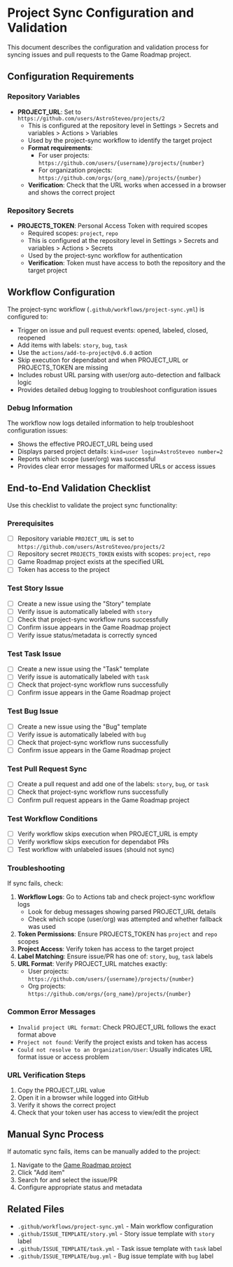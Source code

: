 # Project Sync Configuration and Validation

This document describes the configuration and validation process for syncing issues and pull requests to the Game Roadmap project.

## Configuration Requirements

### Repository Variables
- **PROJECT_URL**: Set to `https://github.com/users/AstroSteveo/projects/2`
  - This is configured at the repository level in Settings > Secrets and variables > Actions > Variables
  - Used by the project-sync workflow to identify the target project
  - **Format requirements**:
    - For user projects: `https://github.com/users/{username}/projects/{number}`
    - For organization projects: `https://github.com/orgs/{org_name}/projects/{number}`
  - **Verification**: Check that the URL works when accessed in a browser and shows the correct project

### Repository Secrets
- **PROJECTS_TOKEN**: Personal Access Token with required scopes
  - Required scopes: `project`, `repo`
  - This is configured at the repository level in Settings > Secrets and variables > Actions > Secrets
  - Used by the project-sync workflow for authentication
  - **Verification**: Token must have access to both the repository and the target project

## Workflow Configuration

The project-sync workflow (`.github/workflows/project-sync.yml`) is configured to:
- Trigger on issue and pull request events: opened, labeled, closed, reopened
- Add items with labels: `story`, `bug`, `task`
- Use the `actions/add-to-project@v0.6.0` action
- Skip execution for dependabot and when PROJECT_URL or PROJECTS_TOKEN are missing
- Includes robust URL parsing with user/org auto-detection and fallback logic
- Provides detailed debug logging to troubleshoot configuration issues

### Debug Information
The workflow now logs detailed information to help troubleshoot configuration issues:
- Shows the effective PROJECT_URL being used
- Displays parsed project details: `kind=user login=AstroSteveo number=2`
- Reports which scope (user/org) was successful
- Provides clear error messages for malformed URLs or access issues

## End-to-End Validation Checklist

Use this checklist to validate the project sync functionality:

### Prerequisites
- [ ] Repository variable `PROJECT_URL` is set to `https://github.com/users/AstroSteveo/projects/2`
- [ ] Repository secret `PROJECTS_TOKEN` exists with scopes: `project`, `repo`
- [ ] Game Roadmap project exists at the specified URL
- [ ] Token has access to the project

### Test Story Issue
- [ ] Create a new issue using the "Story" template
- [ ] Verify issue is automatically labeled with `story`
- [ ] Check that project-sync workflow runs successfully
- [ ] Confirm issue appears in the Game Roadmap project
- [ ] Verify issue status/metadata is correctly synced

### Test Task Issue  
- [ ] Create a new issue using the "Task" template
- [ ] Verify issue is automatically labeled with `task`
- [ ] Check that project-sync workflow runs successfully
- [ ] Confirm issue appears in the Game Roadmap project

### Test Bug Issue
- [ ] Create a new issue using the "Bug" template  
- [ ] Verify issue is automatically labeled with `bug`
- [ ] Check that project-sync workflow runs successfully
- [ ] Confirm issue appears in the Game Roadmap project

### Test Pull Request Sync
- [ ] Create a pull request and add one of the labels: `story`, `bug`, or `task`
- [ ] Check that project-sync workflow runs successfully
- [ ] Confirm pull request appears in the Game Roadmap project

### Test Workflow Conditions
- [ ] Verify workflow skips execution when PROJECT_URL is empty
- [ ] Verify workflow skips execution for dependabot PRs
- [ ] Test workflow with unlabeled issues (should not sync)

### Troubleshooting
If sync fails, check:
1. **Workflow Logs**: Go to Actions tab and check project-sync workflow logs
   - Look for debug messages showing parsed PROJECT_URL details
   - Check which scope (user/org) was attempted and whether fallback was used
2. **Token Permissions**: Ensure PROJECTS_TOKEN has `project` and `repo` scopes
3. **Project Access**: Verify token has access to the target project
4. **Label Matching**: Ensure issue/PR has one of: `story`, `bug`, `task` labels
5. **URL Format**: Verify PROJECT_URL matches exactly:
   - User projects: `https://github.com/users/{username}/projects/{number}`
   - Org projects: `https://github.com/orgs/{org_name}/projects/{number}`

### Common Error Messages
- `Invalid project URL format`: Check PROJECT_URL follows the exact format above
- `Project not found`: Verify the project exists and token has access
- `Could not resolve to an Organization/User`: Usually indicates URL format issue or access problem

### URL Verification Steps
1. Copy the PROJECT_URL value
2. Open it in a browser while logged into GitHub
3. Verify it shows the correct project
4. Check that your token user has access to view/edit the project

## Manual Sync Process

If automatic sync fails, items can be manually added to the project:
1. Navigate to the [Game Roadmap project](https://github.com/users/AstroSteveo/projects/2)
2. Click "Add item" 
3. Search for and select the issue/PR
4. Configure appropriate status and metadata

## Related Files

- `.github/workflows/project-sync.yml` - Main workflow configuration
- `.github/ISSUE_TEMPLATE/story.yml` - Story issue template with `story` label
- `.github/ISSUE_TEMPLATE/task.yml` - Task issue template with `task` label  
- `.github/ISSUE_TEMPLATE/bug.yml` - Bug issue template with `bug` label